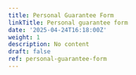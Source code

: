 ```yaml
---
title: Personal Guarantee Form
linkTitle: Personal guarantee form
date: '2025-04-24T16:18:00Z'
weight: 1
description: No content
draft: false
ref: personal-guarantee-form
---
```


